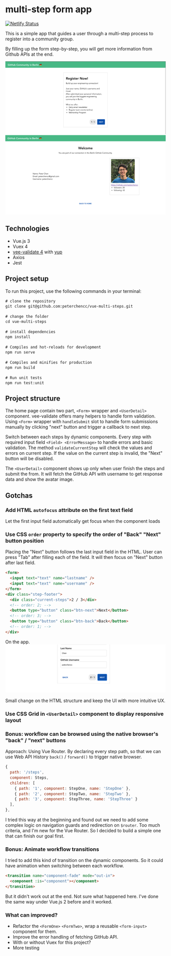 # multi-step form app

[![Netlify Status](https://api.netlify.com/api/v1/badges/7259fdf9-60a1-4b7e-9100-77c6d95325e7/deploy-status)](https://app.netlify.com/sites/vue-multi-steps/deploys)

This is a simple app that guides a user through a multi-step process to register into a community group.

By filling up the form step-by-step, you will get more information from Github APIs at the end.

![demo1 - landing](./screenshots/landingpage.png)
![demo2 - userpage](./screenshots/userdetailpage.png)

## Technologies

- Vue.js 3
- Vuex 4
- [vee-validate 4](https://vee-validate.logaretm.com/v4/) with [yup](https://github.com/jquense/yup)
- Axios
- Jest

## Project setup

To run this project, use the following commands in your terminal:

```
# clone the repository
git clone git@github.com:peterchencc/vue-multi-steps.git

# change the folder
cd vue-multi-steps

# install dependencies
npm install

# Compiles and hot-reloads for development
npm run serve

# Compiles and minifies for production
npm run build

# Run unit tests
npm run test:unit
```

## Project structure

The home page contain two part, `<Form>` wrapper and `<UserDetail>` component. vee-validate offers many helpers to handle form validation. Using `<Form>` wrapper with `handleSubmit` slot to handle form submissions manually by clicking "next" button and trigger a callback to next step.

Switch between each steps by dynamic components. Every step with required input field `<Field> <ErrorMessage>` to handle errors and basic validation. The method `validateCurrentStep` will check the values and errors on current step. If the value on the current step is invalid, the "Next" button will be disabled.

The `<UserDetail>` component shows up only when user finish the steps and submit the from. It will fetch the GitHub API with username to get response data and show the avatar image.

## Gotchas

### Add HTML `autofocus` attribute on the first text field

Let the first input field automatically get focus when the component loads

### Use CSS `order` property to specify the order of "Back" "Next" button position

Placing the "Next" button follows the last input field in the HTML. User can press "Tab" after filling each of the field. It will then focus on "Next" button after last field.

```html
<form>
  <input text="text" name="lastname" />
  <input text="text" name="username" />
</form>
<div class="step-footer">
  <div class="current-steps">2 / 3</div>
  <!-- order: 2; -->
  <button type="button" class="btn-next">Next</button>
  <!-- order: 3; -->
  <button type="button" class="btn-back">Back</button>
  <!-- order: 1; -->
</div>
```

On the app.
![On the app.](./screenshots/order-button-page.png)

Small change on the HTML structure and keep the UI with more intuitive UX.

### Use CSS Grid in `<UserDetail>` component to display responsive layout

### Bonus: workflow can be browsed using the native browser's "back" / "next" buttons

Approach: Using Vue Router. By declaring every step path, so that we can use Web API History `back()` / `forward()` to trigger native browser.

```js
{
  path: '/steps',
  component: Steps,
  children: [
    { path: '1', component: StepOne, name: 'StepOne' },
    { path: '2', component: StepTwo, name: 'StepTwo' },
    { path: '3', component: StepThree, name: 'StepThree' }
  ],
},
```

I tried this way at the beginning and found out we need to add some complex logic on navigation guards and redirection on `$router`. Too much criteria, and I'm new for the Vue Router. So I decided to build a simple one that can finish our goal first.

### Bonus: Animate workflow transitions

I tried to add this kind of transition on the dynamic components. So it could have animation when switching between each workflow.

```html
<transition name="component-fade" mode="out-in">
  <component :is="component"></component>
</transition>
```

But it didn't work out at the end. Not sure what happened here. I've done the same way under Vue.js 2 before and it worked.

### What can improved?

- Refactor the `<FormOne>` `<FormTwo>`, wrap a reusable `<form-input>` component for them.
- Improve the error handling of fetching GitHub API.
- With or without Vuex for this project?
- More testing
